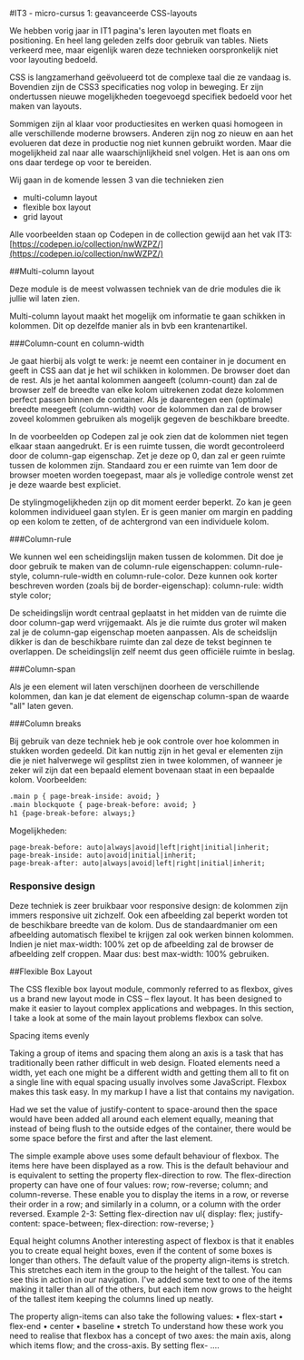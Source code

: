 #IT3 - micro-cursus 1: geavanceerde CSS-layouts

We hebben vorig jaar in IT1 pagina's leren layouten met floats en positioning. En heel lang geleden zelfs door gebruik van tables. Niets verkeerd mee, maar eigenlijk waren deze technieken oorspronkelijk niet voor layouting bedoeld. 

CSS is langzamerhand geëvolueerd tot de complexe taal die ze vandaag is. Bovendien zijn de CSS3 specificaties nog volop in beweging. Er zijn ondertussen nieuwe mogelijkheden toegevoegd specifiek bedoeld voor het maken van layouts. 

Sommigen zijn al klaar voor productiesites en werken quasi homogeen in alle verschillende moderne browsers. Anderen zijn nog zo nieuw en aan het evolueren dat deze in productie nog niet kunnen gebruikt worden. Maar die mogelijkheid zal naar alle waarschijnlijkheid snel volgen. Het is aan ons om ons daar terdege op voor te bereiden.  

Wij gaan in de komende lessen 3 van die technieken zien
- multi-column layout
- flexible box layout
- grid layout

Alle voorbeelden staan op Codepen in de collection gewijd aan het vak IT3: [https://codepen.io/collection/nwWZPZ/](https://codepen.io/collection/nwWZPZ/)


##Multi-column layout

Deze module is de meest volwassen techniek van de drie modules die ik jullie wil laten zien. 

Multi-column layout maakt het mogelijk om informatie te gaan schikken in kolommen. Dit op dezelfde manier als in bvb een krantenartikel. 

###Column-count en column-width

Je gaat hierbij als volgt te werk: je neemt een container in je document en geeft in CSS aan dat je het wil schikken in kolommen. De browser doet dan de rest. Als je het aantal kolommen aangeeft (column-count) dan zal de browser zelf de breedte van elke kolom uitrekenen zodat deze kolommen perfect passen binnen de container. Als je daarentegen een (optimale) breedte meegeeft (column-width) voor de kolommen dan zal de browser zoveel kolommen gebruiken als mogelijk gegeven de beschikbare breedte.   

In de voorbeelden op Codepen zal je ook zien dat de kolommen niet tegen elkaar staan aangedrukt. Er is een ruimte tussen, die wordt gecontroleerd door de column-gap eigenschap. Zet je deze op 0, dan zal er geen ruimte tussen de kolommen zijn. Standaard zou er een ruimte van 1em door de browser moeten worden toegepast, maar als je volledige controle wenst zet je deze waarde best expliciet. 

De stylingmogelijkheden zijn op dit moment eerder beperkt. Zo kan je geen kolommen individueel gaan stylen. Er is geen manier om margin en padding op een kolom te zetten, of de achtergrond van een individuele kolom.

###Column-rule

We kunnen wel een scheidingslijn maken tussen de kolommen. Dit doe je door gebruik te maken van de column-rule eigenschappen: column-rule-style, column-rule-width en column-rule-color. Deze kunnen ook korter beschreven worden (zoals bij de border-eigenschap): column-rule: width style color;

De scheidingslijn wordt centraal geplaatst in het midden van de ruimte die door column-gap werd vrijgemaakt. Als je die ruimte dus groter wil maken zal je de column-gap eigenschap moeten aanpassen. Als de scheidslijn dikker is dan de beschikbare ruimte dan zal deze de tekst beginnen te overlappen. De scheidingslijn zelf neemt dus geen officiële ruimte in beslag.

###Column-span

Als je een element wil laten verschijnen doorheen de verschillende kolommen, dan kan je dat element de eigenschap column-span de waarde "all" laten geven.


###Column breaks

Bij gebruik van deze techniek heb je ook controle over hoe kolommen in stukken worden gedeeld. Dit kan nuttig zijn in het geval er elementen zijn die je niet halverwege wil gesplitst zien in twee kolommen, of wanneer je zeker wil zijn dat een bepaald element bovenaan staat in een bepaalde kolom. Voorbeelden: 

```html
.main p { page-break-inside: avoid; }
.main blockquote { page-break-before: avoid; }
h1 {page-break-before: always;}
```


Mogelijkheden:
```
page-break-before: auto|always|avoid|left|right|initial|inherit;
page-break-inside: auto|avoid|initial|inherit;
page-break-after: auto|always|avoid|left|right|initial|inherit;
```

### Responsive design

Deze techniek is zeer bruikbaar voor responsive design: de kolommen zijn immers responsive uit zichzelf. Ook een afbeelding zal beperkt worden tot de beschikbare breedte van de kolom. Dus de standaardmanier om een afbeelding automatisch flexibel te krijgen zal ook werken binnen kolommen. Indien je niet max-width: 100% zet op de afbeelding zal de browser de afbeelding zelf croppen. Maar dus: best max-width: 100% gebruiken.


##Flexible Box Layout

The CSS flexible box layout module, commonly referred to as flexbox, gives us a brand new layout mode in CSS – flex layout. It has been designed to make it easier to layout complex applications and webpages. In this section, I take a look at some of the main layout problems flexbox can solve.

Spacing items evenly

Taking a group of items and spacing them along an axis is a task that has traditionally been rather difficult in web design. Floated elements need a width, yet each one might be a different width and getting them all to fit on a single line with equal spacing usually involves some JavaScript. Flexbox makes this task easy. In my markup I have a list that contains my navigation.

Had we set the value of justify-content to space-around then the space would have been added all around each element equally, meaning that instead of being flush to the outside edges of the container, there would be some space before the first and after the last element.

The simple example above uses some default behaviour of flexbox. The items here have been displayed as a row. This is the default behaviour and is equivalent to setting the property flex-direction to row. The flex-direction property can have one of four values: row; row-reverse; column; and column-reverse. These enable you to display the items in a row, or reverse their order in a row; and similarly in a column, or a column with the order reversed. Example 2-3: Setting flex-direction nav ul{ display: flex; justify-content: space-between; flex-direction: row-reverse; }

Equal height columns Another interesting aspect of flexbox is that it enables you to create equal height boxes, even if the content of some boxes is longer than others. The default value of the property align-items is stretch. This stretches each item in the group to the height of the tallest. You can see this in action in our navigation. I've added some text to one of the items making it taller than all of the others, but each item now grows to the height of the tallest item keeping the columns lined up neatly.

The property align-items can also take the following values: • flex-start • flex-end • center • baseline • stretch To understand how these work you need to realise that flexbox has a concept of two axes: the main axis, along which items flow; and the cross-axis. By setting flex-
....
